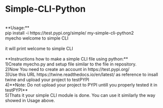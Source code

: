 # Simple-CLI-Python

<br>
**Usage:**
<br>
pip install -i https://test.pypi.org/simple/ my-simple-cli-python2 <br>
myecho welcome to simple CLI<br>
<br>
it will print  welcome to simple CLI<br>

<br>
**Instructions how to make a simple CLI file using python:**<br>
1)Create myecho.py and setup file similar to the file in repository.<br>
2)Now You need to create an account in https://test.pypi.org/<br>
3)Use this URL https://twine.readthedocs.io/en/latest/ as reference to insall twine and upload your project to testPYPI<br>
4)**Note: Do not upload your project to PYPI untill you properly tested it in testPYPI**<br>
5)Thats it your simple CLI module is done. You can use it similarly the way showed in Usage above.
